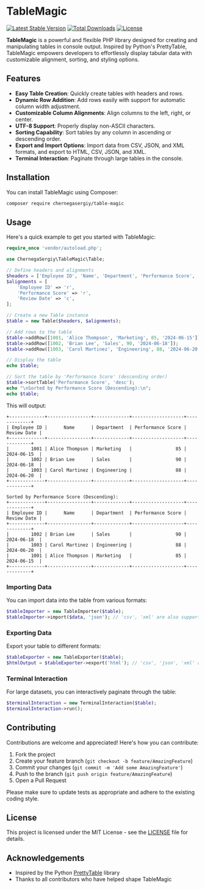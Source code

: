 # TableMagic

[![Latest Stable Version](https://img.shields.io/packagist/v/chernegasergiy/table-magic.svg)](https://packagist.org/packages/chernegasergiy/table-magic)
[![Total Downloads](https://img.shields.io/packagist/dt/chernegasergiy/table-magic.svg)](https://packagist.org/packages/chernegasergiy/table-magic)
[![License](https://img.shields.io/packagist/l/chernegasergiy/table-magic.svg)](https://packagist.org/packages/chernegasergiy/table-magic)

**TableMagic** is a powerful and flexible PHP library designed for creating and manipulating tables in console output. Inspired by Python's PrettyTable, TableMagic empowers developers to effortlessly display tabular data with customizable alignment, sorting, and styling options.

## Features

- **Easy Table Creation**: Quickly create tables with headers and rows.
- **Dynamic Row Addition**: Add rows easily with support for automatic column width adjustment.
- **Customizable Column Alignments**: Align columns to the left, right, or center.
- **UTF-8 Support**: Properly display non-ASCII characters.
- **Sorting Capability**: Sort tables by any column in ascending or descending order.
- **Export and Import Options**: Import data from CSV, JSON, and XML formats, and export to HTML, CSV, JSON, and XML.
- **Terminal Interaction**: Paginate through large tables in the console.

## Installation

You can install TableMagic using Composer:

```bash
composer require chernegasergiy/table-magic
```

## Usage

Here's a quick example to get you started with TableMagic:

```php
require_once 'vendor/autoload.php';

use ChernegaSergiy\TableMagic\Table;

// Define headers and alignments
$headers = ['Employee ID', 'Name', 'Department', 'Performance Score', 'Review Date'];
$alignments = [
    'Employee ID' => 'r',
    'Performance Score' => 'r',
    'Review Date' => 'c',
];

// Create a new Table instance
$table = new Table($headers, $alignments);

// Add rows to the table
$table->addRow([1001, 'Alice Thompson', 'Marketing', 85, '2024-06-15']);
$table->addRow([1002, 'Brian Lee', 'Sales', 90, '2024-06-18']);
$table->addRow([1003, 'Carol Martinez', 'Engineering', 88, '2024-06-20']);

// Display the table
echo $table;

// Sort the table by 'Performance Score' (descending order)
$table->sortTable('Performance Score', 'desc');
echo "\nSorted by Performance Score (Descending):\n";
echo $table;
```

This will output:

```
+-------------+----------------+-------------+-------------------+-------------+
| Employee ID |      Name      | Department  | Performance Score | Review Date |
+-------------+----------------+-------------+-------------------+-------------+
|        1001 | Alice Thompson | Marketing   |                85 | 2024-06-15  |
|        1002 | Brian Lee      | Sales       |                90 | 2024-06-18  |
|        1003 | Carol Martinez | Engineering |                88 | 2024-06-20  |
+-------------+----------------+-------------+-------------------+-------------+

Sorted by Performance Score (Descending):
+-------------+----------------+-------------+-------------------+-------------+
| Employee ID |      Name      | Department  | Performance Score | Review Date |
+-------------+----------------+-------------+-------------------+-------------+
|        1002 | Brian Lee      | Sales       |                90 | 2024-06-18  |
|        1003 | Carol Martinez | Engineering |                88 | 2024-06-20  |
|        1001 | Alice Thompson | Marketing   |                85 | 2024-06-15  |
+-------------+----------------+-------------+-------------------+-------------+
```

### Importing Data

You can import data into the table from various formats:

```php
$tableImporter = new TableImporter($table);
$tableImporter->import($data, 'json'); // 'csv', 'xml' are also supported
```

### Exporting Data

Export your table to different formats:

```php
$tableExporter = new TableExporter($table);
$htmlOutput = $tableExporter->export('html'); // 'csv', 'json', 'xml' are also supported
```

### Terminal Interaction

For large datasets, you can interactively paginate through the table:

```php
$terminalInteraction = new TerminalInteraction($table);
$terminalInteraction->run();
```

## Contributing

Contributions are welcome and appreciated! Here's how you can contribute:

1. Fork the project
2. Create your feature branch (`git checkout -b feature/AmazingFeature`)
3. Commit your changes (`git commit -m 'Add some AmazingFeature'`)
4. Push to the branch (`git push origin feature/AmazingFeature`)
5. Open a Pull Request

Please make sure to update tests as appropriate and adhere to the existing coding style.

## License

This project is licensed under the MIT License - see the [LICENSE](LICENSE) file for details.

## Acknowledgements

- Inspired by the Python [PrettyTable](https://github.com/jazzband/prettytable) library
- Thanks to all contributors who have helped shape TableMagic
